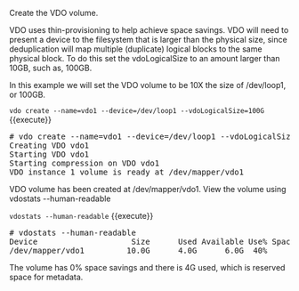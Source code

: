 Create the VDO volume.  

VDO uses thin-provisioning to help achieve space 
savings. VDO will need to present a device to the
filesystem that is larger than the physical size, since 
deduplication will map multiple (duplicate) logical blocks
to the same physical block. To do this set the 
vdoLogicalSize to an amount larger than 10GB, such as,
100GB.

In this example we will set the VDO volume to be
10X the size of /dev/loop1, or 100GB.

`vdo create --name=vdo1 --device=/dev/loop1 --vdoLogicalSize=100G` {{execute}}

<pre class="file">
# vdo create --name=vdo1 --device=/dev/loop1 --vdoLogicalSize=100G
Creating VDO vdo1
Starting VDO vdo1
Starting compression on VDO vdo1
VDO instance 1 volume is ready at /dev/mapper/vdo1
</pre>

VDO volume has been created at /dev/mapper/vdo1. View the volume
using vdostats --human-readable
  
`vdostats --human-readable` {{execute}}

<pre class=”file”>
# vdostats --human-readable
Device                    Size      Used Available Use% Space saving%
/dev/mapper/vdo1         10.0G      4.0G      6.0G  40%            0%
</pre>

The volume has 0% space savings and there is 4G used, which is
reserved space for metadata.  
